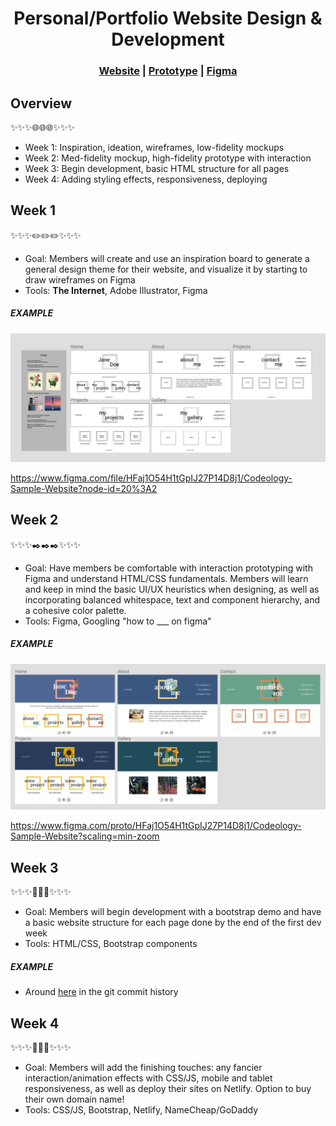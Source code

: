 <h1 align="center">Personal/Portfolio Website Design & Development </h1>

<h3 align="center"><a href="#">Website</a> | <a href="https://www.figma.com/proto/HFaj1O54H1tGpIJ27P14D8j1/Codeology-Sample-Website?scaling=min-zoom">Prototype</a> | <a href="https://www.figma.com/file/HFaj1O54H1tGpIJ27P14D8j1/Codeology-Sample-Website">Figma</a></h3>

## Overview
✨✨✨🌐🌐🌐✨✨✨
- Week 1: Inspiration, ideation, wireframes, low-fidelity mockups 
- Week 2: Med-fidelity mockup, high-fidelity prototype with interaction 
- Week 3: Begin development, basic HTML structure for all pages
- Week 4: Adding styling effects, responsiveness, deploying

## Week 1
✨✨✨✏️✏️✏️✨✨✨
- Goal: Members will create and use an inspiration board to generate a general design theme for their website, and visualize it by starting to draw wireframes on Figma
- Tools: **The Internet**, Adobe Illustrator, Figma

<h5>EXAMPLE</h5>

<div align="center"> 
    <img src="https://github.com/shalandy/codeology_samp_site/blob/master/sample_sc/wk1.png"/> 
</div>
            
https://www.figma.com/file/HFaj1O54H1tGpIJ27P14D8j1/Codeology-Sample-Website?node-id=20%3A2

## Week 2
✨✨✨✒️✒️✒️✨✨✨
- Goal: Have members be comfortable with interaction prototyping with Figma and understand HTML/CSS fundamentals. Members will learn and keep in mind the basic UI/UX heuristics when designing, as well as incorporating balanced whitespace, text and component hierarchy, and a cohesive color palette. 
- Tools: Figma, Googling "how to ___ on figma"

<h5>EXAMPLE</h5>

<div align="center"> 
    <img src="https://github.com/shalandy/codeology_samp_site/blob/master/sample_sc/wk2.png"/> 
</div>

https://www.figma.com/proto/HFaj1O54H1tGpIJ27P14D8j1/Codeology-Sample-Website?scaling=min-zoom

## Week 3
✨✨✨🎨🎨🎨✨✨✨
- Goal: Members will begin development with a bootstrap demo and have a basic website structure for each page done by the end of the first dev week 
- Tools: HTML/CSS, Bootstrap components

<h5>EXAMPLE</h5>

- Around [here](https://github.com/shalandy/codeology_samp_site/commit/e2542e637865fdb603460c2030a7143be4e2f1cc) in the git commit history

## Week 4
✨✨✨🍒🍒🍒✨✨✨
- Goal: Members will add the finishing touches: any fancier interaction/animation effects with CSS/JS, mobile and tablet responsiveness, as well as deploy their sites on Netlify. Option to buy their own domain name!
- Tools: CSS/JS, Bootstrap, Netlify, NameCheap/GoDaddy
